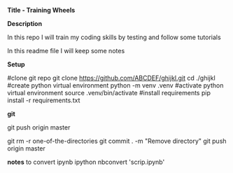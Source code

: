 **Title - Training Wheels**


**Description**

In this repo I will train my coding skills by testing and follow some tutorials

In this readme file I will keep some notes 


**Setup**

#clone git repo
git clone https://github.com/ABCDEF/ghijkl.git
cd ./ghijkl
#create python virtual environment
python -m venv .venv
#activate python virtual environment
source .venv/bin/activate
#install requirements
pip install -r requirements.txt


**git**

git push origin master

git rm -r one-of-the-directories
git commit . -m "Remove directory"
git push origin master


**notes**
to convert ipynb
ipython nbconvert 'scrip.ipynb'